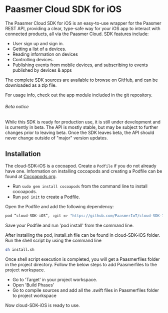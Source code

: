 # Paasmer Cloud SDK for iOS

The Paasmer Cloud SDK  for iOS is an easy-to-use wrapper for the Paasmer REST API, providing a clear, type-safe way for your iOS app to interact with connected products, all via the Paasmer Cloud.
SDK features include:
- User sign up and sign in.
- Getting a list of a devices.
- Reading information on devices
- Controlling devices.
- Publishing events from mobile devices, and subscribing to events published by devices & apps

The complete SDK sources are available to browse on GitHub, and can be downloaded as a zip file.

For usage info, check out the app module included in the git repository.

###### Beta notice
While this SDK is ready for production use, it is still under development and is currently in beta. The API is mostly stable, but may be subject to further changes prior to leaving beta. Once the SDK leaves beta, the API should never change outside of "major" version updates.


## Installation

The cloud-SDK-iOS is a cocoapod. Create a `Podfile` if you do not already have one. Information on installing cocoapods and creating a Podfile can be found at [Cocoapods.org](http://cocoapods.org/). 

- Run `sudo gem install cocoapods` from the command line to install cocoapods.
- Run `pod init` to create a Podfile.

Open the Podfile and add the following dependency:

```bash
pod “cloud-SDK-iOS”, :git => "https://github.com/PaasmerIoT/cloud-SDK-IOS.git"
```
Save your Podfile and run 'pod install' from the command line.

After installing the pod, install.sh file can be found in cloud-SDK-iOS folder. Run the shell script by using the command line

```bash
sh install.sh
```
Once shell script execution is completed, you will get a Paasmerfiles folder in the project directory.
Follow the below steps to add Paasmerfiles to the project workspace.

- Go to 'Target' in your project workspace.
- Open 'Build Phases'
- Go to compile sources
    and add all the .swift files in Paasmerfiles folder to project workspace

Now cloud-SDK-iOS is ready to use.
